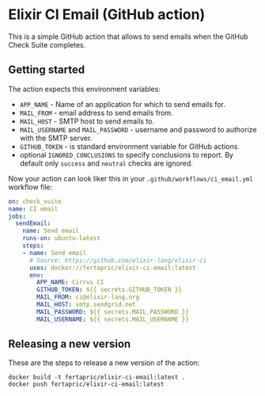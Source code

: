# Elixir CI Email (GitHub action)

This is a simple GitHub action that allows to send emails when the GitHub Check Suite completes.

## Getting started

The action expects this environment variables:

  * `APP_NAME` - Name of an application for which to send emails for.
  * `MAIL_FROM` - email address to send emails from.
  * `MAIL_HOST` - SMTP host to send emails to.
  * `MAIL_USERNAME` and `MAIL_PASSWORD` - username and password to authorize with the SMTP server.
  * `GITHUB_TOKEN` - is standard environment variable for GitHub actions.
  * optional `IGNORED_CONCLUSIONS` to specify conclusions to report. By default only `success` and `neutral` checks are ignored.

Now your action can look liker this in your `.github/workflows/ci_email.yml` workflow file:

```yaml
on: check_suite
name: CI email
jobs:
  sendEmail:
    name: Send email
    runs-on: ubuntu-latest
    steps:
    - name: Send email
      # Source: https://github.com/elixir-lang/elixir-ci
      uses: docker://fertapric/elixir-ci-email:latest
      env:
        APP_NAME: Cirrus CI
        GITHUB_TOKEN: ${{ secrets.GITHUB_TOKEN }}
        MAIL_FROM: ci@elixir-lang.org
        MAIL_HOST: smtp.sendgrid.net
        MAIL_PASSWORD: ${{ secrets.MAIL_PASSWORD }}
        MAIL_USERNAME: ${{ secrets.MAIL_USERNAME }}
```

## Releasing a new version

These are the steps to release a new version of the action:

```shell
docker build -t fertapric/elixir-ci-email:latest .
docker push fertapric/elixir-ci-email:latest
```
